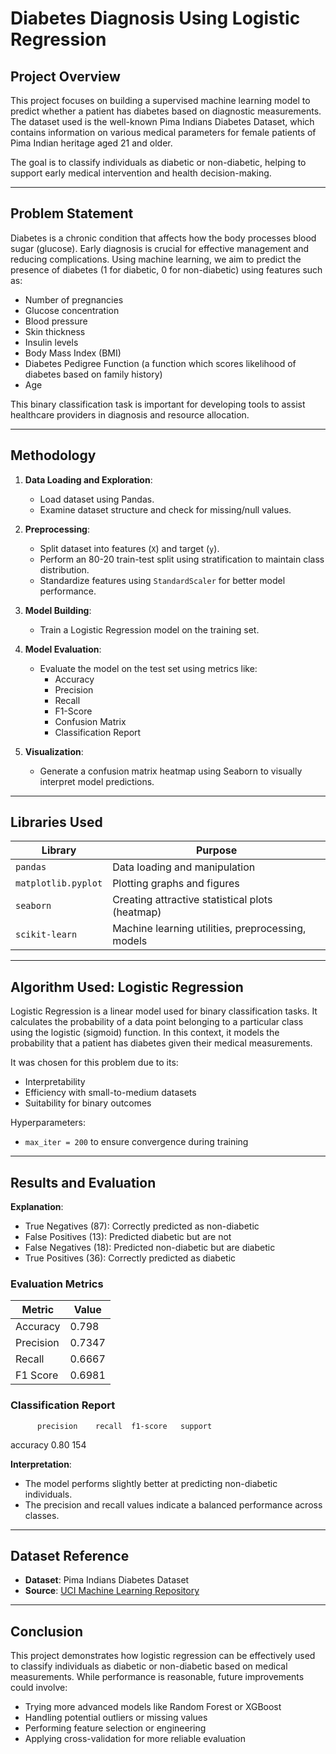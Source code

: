 # Diabetes Diagnosis Using Logistic Regression

## Project Overview

This project focuses on building a supervised machine learning model to predict whether a patient has diabetes based on diagnostic measurements. The dataset used is the well-known Pima Indians Diabetes Dataset, which contains information on various medical parameters for female patients of Pima Indian heritage aged 21 and older.

The goal is to classify individuals as diabetic or non-diabetic, helping to support early medical intervention and health decision-making.

---

## Problem Statement

Diabetes is a chronic condition that affects how the body processes blood sugar (glucose). Early diagnosis is crucial for effective management and reducing complications. Using machine learning, we aim to predict the presence of diabetes (1 for diabetic, 0 for non-diabetic) using features such as:

- Number of pregnancies
- Glucose concentration
- Blood pressure
- Skin thickness
- Insulin levels
- Body Mass Index (BMI)
- Diabetes Pedigree Function (a function which scores likelihood of diabetes based on family history)
- Age

This binary classification task is important for developing tools to assist healthcare providers in diagnosis and resource allocation.

---

## Methodology

1. **Data Loading and Exploration**:
   - Load dataset using Pandas.
   - Examine dataset structure and check for missing/null values.

2. **Preprocessing**:
   - Split dataset into features (`X`) and target (`y`).
   - Perform an 80-20 train-test split using stratification to maintain class distribution.
   - Standardize features using `StandardScaler` for better model performance.

3. **Model Building**:
   - Train a Logistic Regression model on the training set.

4. **Model Evaluation**:
   - Evaluate the model on the test set using metrics like:
     - Accuracy
     - Precision
     - Recall
     - F1-Score
     - Confusion Matrix
     - Classification Report

5. **Visualization**:
   - Generate a confusion matrix heatmap using Seaborn to visually interpret model predictions.

---

## Libraries Used

| Library            | Purpose                                           |
|--------------------|---------------------------------------------------|
| `pandas`           | Data loading and manipulation                     |
| `matplotlib.pyplot`| Plotting graphs and figures                       |
| `seaborn`          | Creating attractive statistical plots (heatmap)   |
| `scikit-learn`     | Machine learning utilities, preprocessing, models |

---

## Algorithm Used: Logistic Regression

Logistic Regression is a linear model used for binary classification tasks. It calculates the probability of a data point belonging to a particular class using the logistic (sigmoid) function. In this context, it models the probability that a patient has diabetes given their medical measurements.

It was chosen for this problem due to its:
- Interpretability
- Efficiency with small-to-medium datasets
- Suitability for binary outcomes

Hyperparameters:
- `max_iter = 200` to ensure convergence during training

---

## Results and Evaluation



**Explanation**:
- True Negatives (87): Correctly predicted as non-diabetic
- False Positives (13): Predicted diabetic but are not
- False Negatives (18): Predicted non-diabetic but are diabetic
- True Positives (36): Correctly predicted as diabetic

### Evaluation Metrics

| Metric     | Value   |
|------------|---------|
| Accuracy   | 0.798    |
| Precision  | 0.7347   |
| Recall     | 0.6667   |
| F1 Score   | 0.6981   |

### Classification Report

          precision    recall  f1-score   support
accuracy                           0.80       154

**Interpretation**:
- The model performs slightly better at predicting non-diabetic individuals.
- The precision and recall values indicate a balanced performance across classes.

---

## Dataset Reference

- **Dataset**: Pima Indians Diabetes Dataset
- **Source**: [UCI Machine Learning Repository](https://archive.ics.uci.edu/ml/datasets/diabetes)

---

## Conclusion

This project demonstrates how logistic regression can be effectively used to classify individuals as diabetic or non-diabetic based on medical measurements. While performance is reasonable, future improvements could involve:
- Trying more advanced models like Random Forest or XGBoost
- Handling potential outliers or missing values
- Performing feature selection or engineering
- Applying cross-validation for more reliable evaluation


